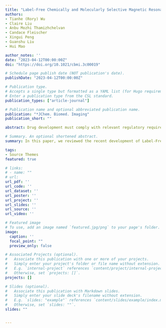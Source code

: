 ```yaml
---
title: "Label-Free Chemically and Molecularly Selective Magnetic Resonance Imaging"
authors:
- Tianhe (Rory) Wu
- Claire Liu
- Anbu Mozhi Thamizhchelvan
- Candace Fleischer
- Xingui Peng
- Guanshu Liu
- Hui Mao

author_notes: ''
date: "2023-04-12T00:00:00Z"
doi: "https://doi.org/10.1021/cbmi.3c00019"

# Schedule page publish date (NOT publication's date).
publishDate: "2023-04-12T00:00:00Z"

# Publication type.
# Accepts a single type but formatted as a YAML list (for Hugo requirements).
# Enter a publication type from the CSL standard.
publication_types: ["article-journal"]

# Publication name and optional abbreviated publication name.
publication: "*JChem. Biomed. Imaging"
publication_short: ""

abstract: Drug development must comply with relevant regulatory requirements and be guided by the relevant guidances for industry developed by regulatory agencies, with reference to relevant use cases developed by regulatory agencies. The approval of a new drug must be based on evidence from clinical trials. With the continuous development of the biopharmaceutical industry, the complexity of clinical trials has increased. Relying solely on increasing investment is hard to improve clinical trial efficiency, and solving the problems of low pipeline productivity and high costs. This paper explores the application and regulation challenges of artificial intelligence/machine learning (AI/ML) in clinical trials by analyzing the viewpoints of FDA discussion paper and EMA reflection paper and stakeholders’ comments.

# Summary. An optional shortened abstract.
summary: In this paper, we reviewed the recent development of Label-Free Chemically and Molecularly Selective Magnetic Resonance Imaging. 

tags:
- Source Themes
featured: true

# links:
# - name: ""
# url: 
url_pdf: ''
url_code: ''
url_dataset: ''
url_poster: ''
url_project: ''
url_slides: ''
url_source: ''
url_video: ''

# Featured image
# To use, add an image named `featured.jpg/png` to your page's folder. 
image:
  caption: ''
  focal_point: ""
  preview_only: false

# Associated Projects (optional).
#   Associate this publication with one or more of your projects.
#   Simply enter your project's folder or file name without extension.
#   E.g. `internal-project` references `content/project/internal-project/index.md`.
#   Otherwise, set `projects: []`.
projects: []

# Slides (optional).
#   Associate this publication with Markdown slides.
#   Simply enter your slide deck's filename without extension.
#   E.g. `slides: "example"` references `content/slides/example/index.md`.
#   Otherwise, set `slides: ""`.
slides: ""


---
```

<!-- 
{{% callout note %}}
Click the *Cite* button above to demo the feature to enable visitors to import publication metadata into their reference management software.
{{% /callout %}}

{{% callout note %}}
Create your slides in Markdown - click the *Slides* button to check out the example.
{{% /callout %}}

Add the publication's **full text** or **supplementary notes** here. You can use rich formatting such as including [code, math, and images](https://docs.hugoblox.com/content/writing-markdown-latex/). -->
